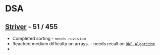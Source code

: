 # DSA 
## [Striver](https://takeuforward.org/strivers-a2z-dsa-course/strivers-a2z-dsa-course-sheet-2/) - 51 / 455
 - Completed sorting - `needs revision`
 - Reached medium difficulty on arrays. - needs recall on [`DNF Algorithm`](https://takeuforward.org/data-structure/sort-an-array-of-0s-1s-and-2s/)
 - 